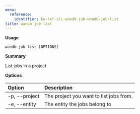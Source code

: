 ```yaml
---
menu:
  reference:
    identifier: ko-ref-cli-wandb-job-wandb-job-list
title: wandb job list
---
```


**Usage**

`wandb job list [OPTIONS]`

**Summary**

List jobs in a project


**Options**

| **Option** | **Description** |
| :--- | :--- |
| -p, --project | The project you want to list jobs from. |
| -e, --entity | The entity the jobs belong to |